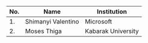 | No. | Name                   | Institution            |
| --- |------------------------|------------------------|
| 1.  | Shimanyi Valentino     | Microsoft              | 
| 2.  | Moses Thiga            | Kabarak University     |
